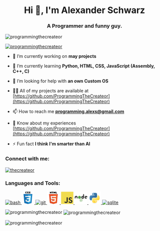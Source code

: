 <h1 align="center">Hi 👋, I'm Alexander Schwarz</h1>
<h3 align="center">A Programmer and funny guy.</h3>

<p align="left"> <img src="https://komarev.com/ghpvc/?username=programmingthecreateor&label=Profile%20views&color=0e98b4&style=flat" alt="programmingthecreateor" /> </p>

<p align="left"> <a href="https://github.com/ryo-ma/github-profile-trophy"><img src="https://github-profile-trophy.vercel.app/?username=programmingthecreateor" alt="programmingthecreateor" /></a> </p>

- 🔭 I’m currently working on **may projects**

- 🌱 I’m currently learning **Python, HTML, CSS, JavaScript (Assembly, C++, C)**

- 🤝 I’m looking for help with **an own Custom OS**

- 👨‍💻 All of my projects are available at [https://github.com/ProgrammingTheCreateor](https://github.com/ProgrammingTheCreateor)

- 📫 How to reach me **programming.alexs@gmail.com**

- 📄 Know about my experiences [https://github.com/ProgrammingTheCreateor](https://github.com/ProgrammingTheCreateor)

- ⚡ Fun fact **I think I'm smarter than AI**

<h3 align="left">Connect with me:</h3>
<p align="left">
<a href="https://www.youtube.com/@TheCreateor" target="blank"><img align="center" src="https://raw.githubusercontent.com/rahuldkjain/github-profile-readme-generator/master/src/images/icons/Social/youtube.svg" alt="thecreateor" height="30" width="40" /></a>
</p>

<h3 align="left">Languages and Tools:</h3>
<p align="left"> <a href="https://www.gnu.org/software/bash/" target="_blank" rel="noreferrer"> <img src="https://www.vectorlogo.zone/logos/gnu_bash/gnu_bash-icon.svg" alt="bash" width="40" height="40"/> </a> <a href="https://www.w3schools.com/css/" target="_blank" rel="noreferrer"> <img src="https://raw.githubusercontent.com/devicons/devicon/master/icons/css3/css3-original-wordmark.svg" alt="css3" width="40" height="40"/> </a> <a href="https://git-scm.com/" target="_blank" rel="noreferrer"> <img src="https://www.vectorlogo.zone/logos/git-scm/git-scm-icon.svg" alt="git" width="40" height="40"/> </a> <a href="https://www.w3.org/html/" target="_blank" rel="noreferrer"> <img src="https://raw.githubusercontent.com/devicons/devicon/master/icons/html5/html5-original-wordmark.svg" alt="html5" width="40" height="40"/> </a> <a href="https://developer.mozilla.org/en-US/docs/Web/JavaScript" target="_blank" rel="noreferrer"> <img src="https://raw.githubusercontent.com/devicons/devicon/master/icons/javascript/javascript-original.svg" alt="javascript" width="40" height="40"/> </a> <a href="https://nodejs.org" target="_blank" rel="noreferrer"> <img src="https://raw.githubusercontent.com/devicons/devicon/master/icons/nodejs/nodejs-original-wordmark.svg" alt="nodejs" width="40" height="40"/> </a> <a href="https://www.python.org" target="_blank" rel="noreferrer"> <img src="https://raw.githubusercontent.com/devicons/devicon/master/icons/python/python-original.svg" alt="python" width="40" height="40"/> </a> <a href="https://www.sqlite.org/" target="_blank" rel="noreferrer"> <img src="https://www.vectorlogo.zone/logos/sqlite/sqlite-icon.svg" alt="sqlite" width="40" height="40"/> </a> </p>

<p><img align="left" src="https://github-readme-stats.vercel.app/api/top-langs?username=programmingthecreateor&show_icons=true&locale=en&layout=compact" alt="programmingthecreateor" /></p>

<p>&nbsp;<img align="center" src="https://github-readme-stats.vercel.app/api?username=programmingthecreateor&show_icons=true&locale=en" alt="programmingthecreateor" /></p>

<p><img align="center" src="https://github-readme-streak-stats.herokuapp.com/?user=programmingthecreateor&" alt="programmingthecreateor" /></p>
